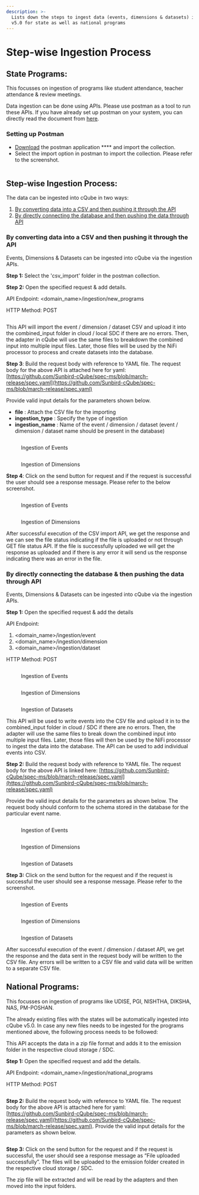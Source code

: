 ```yaml
---
description: >-
  Lists down the steps to ingest data (events, dimensions & datasets) into cQube
  v5.0 for state as well as national programs
---
```


# Step-wise Ingestion Process

## State Programs:

This focusses on ingestion of programs like student attendance, teacher attendance & review meetings.

Data ingestion can be done using APIs. Please use postman as a tool to run these APIs. If you have already set up postman on your system, you can directly read the document from [here](step-wise-ingestion-process.md#step-wise-ingestion-process).

### **Setting up Postman** <a href="#setting-up-postman" id="setting-up-postman"></a>

* [Download](https://www.postman.com/downloads/) the postman application **** and import the collection.
* Select the import option in postman to import the collection. Please refer to the screenshot.

<figure><img src="../.gitbook/assets/image (6) (1) (2).png" alt=""><figcaption></figcaption></figure>

## Step-wise Ingestion Process:

The data can be ingested into cQube in two ways:

1. [By converting data into a CSV and then pushing it through the API](step-wise-ingestion-process.md#by-converting-data-into-a-csv-and-then-pushing-it-through-the-api)
2. [By directly connecting the database and then pushing the data through API ](step-wise-ingestion-process.md#by-directly-connecting-the-database-and-then-pushing-the-data-through-api)

### **By converting data into a CSV and then pushing it through the API**

Events, Dimensions & Datasets can be ingested into cQube via the ingestion APIs.

**Step 1:** Select the 'csv\_import' folder in the postman collection.

**Step 2:** Open the specified request & add details.

API Endpoint: \<domain\_name>/ingestion/new\_programs

HTTP Method: POST

<figure><img src="../.gitbook/assets/image (7) (2).png" alt=""><figcaption></figcaption></figure>

This API will import the event / dimension / dataset CSV and upload it into the combined\_input folder in cloud / local SDC if there are no errors. Then, the adapter in cQube will use the same files to breakdown the combined input into multiple input files. Later, those files will be used by the NiFi processor to process and create datasets into the database.

**Step 3**: Build the request body with reference to YAML file. The request body for the above API is attached here for yaml: [https://github.com/Sunbird-cQube/spec-ms/blob/march-release/spec.yaml](https://github.com/Sunbird-cQube/spec-ms/blob/march-release/spec.yaml)

Provide valid input details for the parameters shown below.

* **file** : Attach the CSV file for the importing&#x20;
* **ingestion\_type** : Specify the type of ingestion
* **ingestion\_name** : Name of the event / dimension / dataset (event / dimension / dataset name should be present in the database)

<figure><img src="../.gitbook/assets/image (19).png" alt=""><figcaption><p>Ingestion of Events</p></figcaption></figure>

<figure><img src="../.gitbook/assets/image (15) (1).png" alt=""><figcaption><p>Ingestion of Dimensions</p></figcaption></figure>

**Step 4**: Click on the send button for request and if the request is successful the user should see a response message. Please refer to the below screenshot.

<figure><img src="../.gitbook/assets/image (12).png" alt=""><figcaption><p>Ingestion of Events</p></figcaption></figure>

<figure><img src="../.gitbook/assets/image (17).png" alt=""><figcaption><p>Ingestion of Dimensions</p></figcaption></figure>

After successful execution of the CSV import API, we get the response and we can see the file status indicating if the file is uploaded or not through GET file status API. If the file is successfully uploaded we will get the response as uploaded and if there is any error it will send us the response indicating there was an error in the file.

### By directly connecting the database & then pushing the data through API&#x20;

Events, Dimensions & Datasets can be ingested into cQube via the ingestion APIs.

**Step 1:** Open the specified request & add the details

API Endpoint:&#x20;

1. \<domain\_name>/ingestion/event
2. \<domain\_name>/ingestion/dimension
3. \<domain\_name>/ingestion/dataset

HTTP Method: POST

<figure><img src="../.gitbook/assets/image (3).png" alt=""><figcaption><p>Ingestion of Events</p></figcaption></figure>

<figure><img src="../.gitbook/assets/image (14).png" alt=""><figcaption><p>Ingestion of Dimensions</p></figcaption></figure>

<figure><img src="../.gitbook/assets/image (5) (1).png" alt=""><figcaption><p>Ingestion of Datasets</p></figcaption></figure>

This API will be used to write events into the CSV file and upload it in to the combined\_input folder in cloud / SDC if there are no errors. Then, the adapter will use the same files to break down the combined input into multiple input files. Later, those files will then be used by the NiFi processor to ingest the data into the database. The API can be used to add individual events into CSV.

**Step 2:** Build the request body with reference to YAML file. The request body for the above API is linked here: [https://github.com/Sunbird-cQube/spec-ms/blob/march-release/spec.yaml](https://github.com/Sunbird-cQube/spec-ms/blob/march-release/spec.yaml)

Provide the valid input details for the parameters as shown below. The request body should conform to the schema stored in the database for the particular event name.

<figure><img src="../.gitbook/assets/image (10).png" alt=""><figcaption><p>Ingestion of Events</p></figcaption></figure>

<figure><img src="../.gitbook/assets/image (16) (1).png" alt=""><figcaption><p>Ingestion of Dimensions</p></figcaption></figure>

<figure><img src="../.gitbook/assets/image (4) (3).png" alt=""><figcaption><p>Ingestion of Datasets</p></figcaption></figure>

**Step 3:** Click on the send button for the request and if the request is successful the user should see a response message. Please refer to the screenshot.

<figure><img src="../.gitbook/assets/image (18).png" alt=""><figcaption><p>Ingestion of Events</p></figcaption></figure>

<figure><img src="../.gitbook/assets/image (2) (4).png" alt=""><figcaption><p>Ingestion of Dimensions</p></figcaption></figure>

<figure><img src="../.gitbook/assets/image (4) (1).png" alt=""><figcaption><p>Ingestion of Datasets</p></figcaption></figure>

After successful execution of the event / dimension / dataset API, we get the response and the data sent in the request body will be written to the CSV file. Any errors will be written to a CSV file and valid data will be written to a separate CSV file.

## National Programs:

This focusses on ingestion of programs like UDISE, PGI, NISHTHA, DIKSHA, NAS, PM-POSHAN.

The already existing files with the states will be automatically ingested into cQube v5.0. In case any new files needs to be ingested for the programs mentioned above, the following process needs to be followed:

This API accepts the data in a zip file format and adds it to the emission folder in the respective cloud storage / SDC.

**Step 1:** Open the specified request and add the details.

API Endpoint: \<domain\_name>/ingestion/national\_programs

HTTP Method: POST

<figure><img src="../.gitbook/assets/image (1) (1).png" alt=""><figcaption></figcaption></figure>

**Step 2:** Build the request body with reference to YAML file. The request body for the above API is attached here for yaml: [https://github.com/Sunbird-cQube/spec-ms/blob/march-release/spec.yaml](https://github.com/Sunbird-cQube/spec-ms/blob/march-release/spec.yaml). Provide the valid input details for the parameters as shown below.

<figure><img src="../.gitbook/assets/image (11) (1).png" alt=""><figcaption></figcaption></figure>

**Step 3:** Click on the send button for the request and if the request is successful, the user should see a response message as “File uploaded successfully”. The files will be uploaded to the emission folder created in the respective cloud storage / SDC.

The zip file will be extracted and will be read by the adapters and then moved into the input folders.

<figure><img src="../.gitbook/assets/image (13) (1).png" alt=""><figcaption></figcaption></figure>


